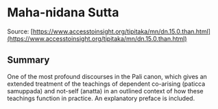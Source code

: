 # Maha-nidana Sutta

Source: [https://www.accesstoinsight.org/tipitaka/mn/dn.15.0.than.html](https://www.accesstoinsight.org/tipitaka/mn/dn.15.0.than.html)

## Summary
One of the most profound discourses in the Pali canon, which gives an extended treatment of the teachings of dependent co-arising (paticca samuppada) and not-self (anatta) in an outlined context of how these teachings function in practice. An explanatory preface is included.